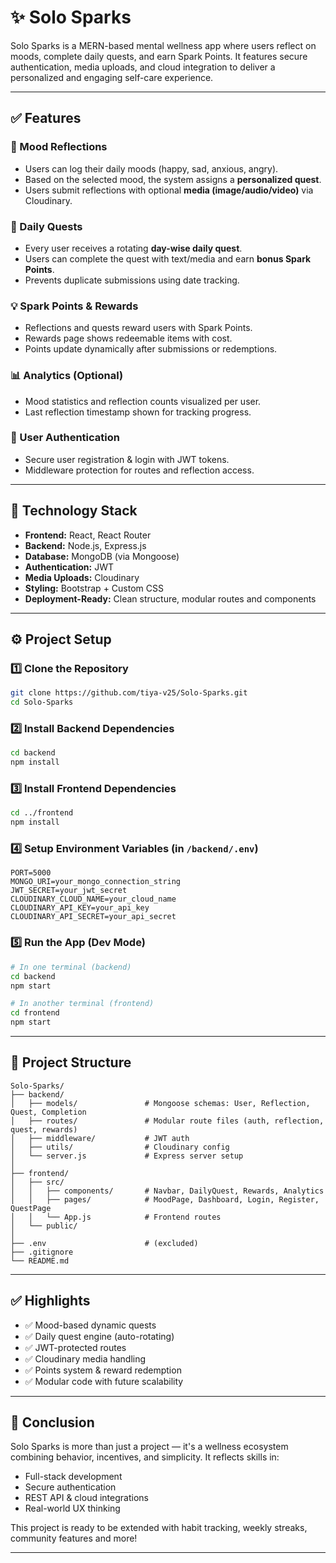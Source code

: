 # ✨ Solo Sparks

Solo Sparks is a MERN-based mental wellness app where users reflect on moods, complete daily quests, and earn Spark Points. It features secure authentication, media uploads, and cloud integration to deliver a personalized and engaging self-care experience.

---

## ✅ Features

### 🌈 Mood Reflections
- Users can log their daily moods (happy, sad, anxious, angry).
- Based on the selected mood, the system assigns a **personalized quest**.
- Users submit reflections with optional **media (image/audio/video)** via Cloudinary.

### 📅 Daily Quests
- Every user receives a rotating **day-wise daily quest**.
- Users can complete the quest with text/media and earn **bonus Spark Points**.
- Prevents duplicate submissions using date tracking.

### 💡 Spark Points & Rewards
- Reflections and quests reward users with Spark Points.
- Rewards page shows redeemable items with cost.
- Points update dynamically after submissions or redemptions.

### 📊 Analytics (Optional)
- Mood statistics and reflection counts visualized per user.
- Last reflection timestamp shown for tracking progress.

### 🔐 User Authentication
- Secure user registration & login with JWT tokens.
- Middleware protection for routes and reflection access.

---

## 🧱 Technology Stack

- **Frontend:** React, React Router  
- **Backend:** Node.js, Express.js  
- **Database:** MongoDB (via Mongoose)  
- **Authentication:** JWT  
- **Media Uploads:** Cloudinary  
- **Styling:** Bootstrap + Custom CSS  
- **Deployment-Ready:** Clean structure, modular routes and components  

---

## ⚙️ Project Setup

### 1️⃣ Clone the Repository
```bash
git clone https://github.com/tiya-v25/Solo-Sparks.git
cd Solo-Sparks
```

### 2️⃣ Install Backend Dependencies
```bash
cd backend
npm install
```

### 3️⃣ Install Frontend Dependencies
```bash
cd ../frontend
npm install
```

### 4️⃣ Setup Environment Variables (in `/backend/.env`)
```env
PORT=5000
MONGO_URI=your_mongo_connection_string
JWT_SECRET=your_jwt_secret
CLOUDINARY_CLOUD_NAME=your_cloud_name
CLOUDINARY_API_KEY=your_api_key
CLOUDINARY_API_SECRET=your_api_secret
```

### 5️⃣ Run the App (Dev Mode)
```bash
# In one terminal (backend)
cd backend
npm start

# In another terminal (frontend)
cd frontend
npm start
```

---

## 📁 Project Structure

```
Solo-Sparks/
├── backend/
│   ├── models/               # Mongoose schemas: User, Reflection, Quest, Completion
│   ├── routes/               # Modular route files (auth, reflection, quest, rewards)
│   ├── middleware/           # JWT auth
│   ├── utils/                # Cloudinary config
│   └── server.js             # Express server setup
│
├── frontend/
│   ├── src/
│   │   ├── components/       # Navbar, DailyQuest, Rewards, Analytics
│   │   ├── pages/            # MoodPage, Dashboard, Login, Register, QuestPage
│   │   └── App.js            # Frontend routes
│   └── public/
│
├── .env                      # (excluded)
├── .gitignore
└── README.md
```

---

## ✅ Highlights

- ✅ Mood-based dynamic quests  
- ✅ Daily quest engine (auto-rotating)  
- ✅ JWT-protected routes  
- ✅ Cloudinary media handling  
- ✅ Points system & reward redemption  
- ✅ Modular code with future scalability  

---

## 🙌 Conclusion

Solo Sparks is more than just a project — it's a wellness ecosystem combining behavior, incentives, and simplicity. It reflects skills in:
- Full-stack development  
- Secure authentication  
- REST API & cloud integrations  
- Real-world UX thinking  

This project is ready to be extended with habit tracking, weekly streaks, community features and more!

---
